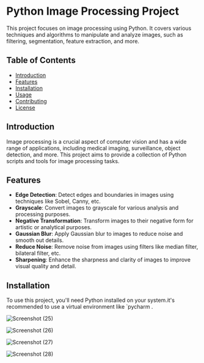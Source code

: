 # Python Image Processing Project

This project focuses on image processing using Python. It covers various techniques and algorithms to manipulate and analyze images, such as filtering, segmentation, feature extraction, and more.

## Table of Contents

- [Introduction](#introduction)
- [Features](#features)
- [Installation](#installation)
- [Usage](#usage)
- [Contributing](#contributing)
- [License](#license)

## Introduction

Image processing is a crucial aspect of computer vision and has a wide range of applications, including medical imaging, surveillance, object detection, and more. This project aims to provide a collection of Python scripts and tools for image processing tasks.

## Features

- **Edge Detection**: Detect edges and boundaries in images using techniques like Sobel, Canny, etc.
- **Grayscale**: Convert images to grayscale for various analysis and processing purposes.
- **Negative Transformation**: Transform images to their negative form for artistic or analytical purposes.
- **Gaussian Blur**: Apply Gaussian blur to images to reduce noise and smooth out details.
- **Reduce Noise**: Remove noise from images using filters like median filter, bilateral filter, etc.
- **Sharpening**: Enhance the sharpness and clarity of images to improve visual quality and detail.

## Installation

To use this project, you'll need Python installed on your system.it's recommended to use a virtual environment like `pycharm .



![Screenshot (25)](https://github.com/Fidaa2002Shwahna/Python_projects/assets/121303770/ba537b80-57a3-478a-bb6b-f2112852d31c)


![Screenshot (26)](https://github.com/Fidaa2002Shwahna/Python_projects/assets/121303770/eb4b6333-3c78-4ed8-a239-962866983318)


![Screenshot (27)](https://github.com/Fidaa2002Shwahna/Python_projects/assets/121303770/9147d48d-534e-46f4-86f9-69468168867d)


![Screenshot (28)](https://github.com/Fidaa2002Shwahna/Python_projects/assets/121303770/dda0afb3-65da-47c1-8050-46ab1258251c)
